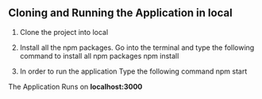 ## Cloning and Running the Application in local

1) Clone the project into local

2) Install all the npm packages. Go into the terminal and type the following command to install all npm packages
npm install

3) In order to run the application Type the following command
npm start


The Application Runs on **localhost:3000**